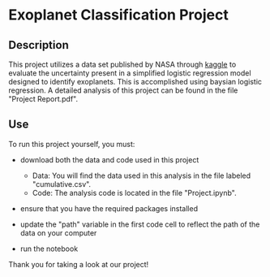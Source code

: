 # Exoplanet Classification Project

## Description
This project utilizes a data set published by NASA through [kaggle](https://www.kaggle.com/datasets/nasa/kepler-exoplanet-search-results/) to evaluate the uncertainty present in a simplified logistic regression model designed to identify exoplanets. This is accomplished using baysian logistic regression. A detailed analysis of this project can be found in the file "Project Report.pdf".

## Use
To run this project yourself, you must:
- download both the data and code used in this project
  - Data: You will find the data used in this analysis in the file labeled "cumulative.csv".
  - Code: The analysis code is located in the file "Project.ipynb". 

- ensure that you have the required packages installed
- update the "path" variable in the first code cell to reflect the path of the data on your computer
- run the notebook


Thank you for taking a look at our project!
